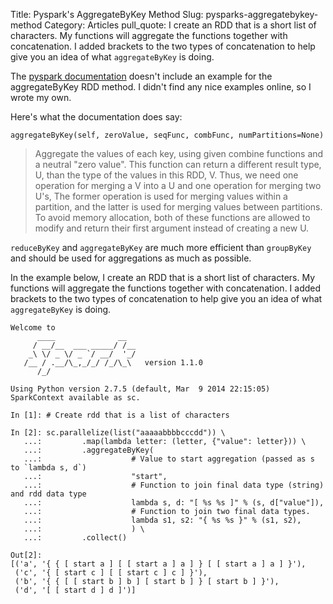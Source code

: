 Title: Pyspark's AggregateByKey Method
Slug: pysparks-aggregatebykey-method
Category: Articles
pull_quote: I create an RDD that is a short list of characters. My functions will aggregate the functions together with concatenation. I added brackets to the two types of concatenation to help give you an idea of what `aggregateByKey` is doing.

The [pyspark documentation]() doesn't include an example for the aggregateByKey RDD method. I didn't find any nice examples online, so I wrote my own.

Here's what the documentation does say:

`aggregateByKey(self, zeroValue, seqFunc, combFunc, numPartitions=None)`

> Aggregate the values of each key, using given combine functions and a neutral "zero value". This function can return a different result type, U, than the type of the values in this RDD, V. Thus, we need one operation for merging a V into a U and one operation for merging two U's, The former operation is used for merging values within a partition, and the latter is used for merging values between partitions. To avoid memory allocation, both of these functions are allowed to modify and return their first argument instead of creating a new U.

`reduceByKey` and `aggregateByKey` are much more efficient than `groupByKey` and should be used for aggregations as much as possible.

In the example below, I create an RDD that is a short list of characters. My functions will aggregate the functions together with concatenation. I added brackets to the two types of concatenation to help give you an idea of what `aggregateByKey` is doing.

```
Welcome to
      ____              __
     / __/__  ___ _____/ /__
    _\ \/ _ \/ _ `/ __/  '_/
   /__ / .__/\_,_/_/ /_/\_\   version 1.1.0
      /_/

Using Python version 2.7.5 (default, Mar  9 2014 22:15:05)
SparkContext available as sc.

In [1]: # Create rdd that is a list of characters

In [2]: sc.parallelize(list("aaaaabbbbcccdd")) \
   ...:         .map(lambda letter: (letter, {"value": letter})) \
   ...:         .aggregateByKey(
   ...:                    # Value to start aggregation (passed as s to `lambda s, d`)
   ...:                    "start",
   ...:                    # Function to join final data type (string) and rdd data type
   ...:                    lambda s, d: "[ %s %s ]" % (s, d["value"]),
   ...:                    # Function to join two final data types.
   ...:                    lambda s1, s2: "{ %s %s }" % (s1, s2),
   ...:                    ) \
   ...:         .collect()

Out[2]:
[('a', '{ { [ start a ] [ [ start a ] a ] } [ [ start a ] a ] }'),
 ('c', '{ [ start c ] [ [ start c ] c ] }'),
 ('b', '{ { [ [ start b ] b ] [ start b ] } [ start b ] }'),
 ('d', '[ [ start d ] d ]')]

```
